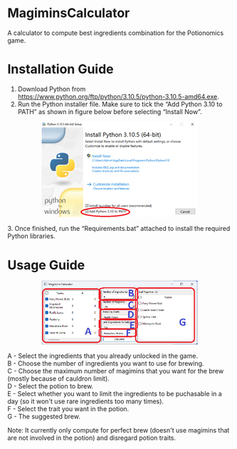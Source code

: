 # MagiminsCalculator
A calculator to compute best ingredients combination for the Potionomics game.

# Installation Guide
1. Download Python from https://www.python.org/ftp/python/3.10.5/python-3.10.5-amd64.exe.
2. Run the Python installer file. Make sure to tick the “Add Python 3.10 to PATH” as shown in figure below before selecting “Install Now”. 
<p align="center">
  <img src="Images/Picture1.png" width="350" title="hover text">
</p>
3. Once finished, run the “Requirements.bat” attached to install the required Python libraries.

# Usage Guide
<p align="center">
  <img src="Images/Picture3.png" width="350" title="hover text">
</p>
A - Select the ingredients that you already unlocked in the game.<br/>
B - Choose the number of ingredients you want to use for brewing.<br/>
C - Choose the maximum number of magimins that you want for the brew (mostly because of cauldron limit).<br/>
D - Select the potion to brew.<br/>
E - Select whether you want to limit the ingredients to be puchasable in a day (so it won't use rare ingredients too many times).<br/>
F - Select the trait you want in the potion.<br/>
G - The suggested brew.

Note: It currently only compute for perfect brew (doesn't use magimins that are not involved in the potion) and disregard potion traits.
